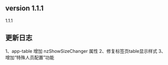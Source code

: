 ## version 1.1.1
1.1.1

## 更新日志
                
1、app-table 增加 nzShowSizeChanger 属性
2、修复标签页table显示样式
3、增加“特殊人员配置”功能

